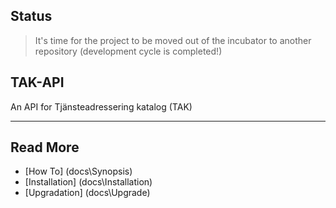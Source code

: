 ## Status

> It's time for the project to be moved out of the incubator to another repository (development cycle is completed!)

## TAK-API
An API for Tjänsteadressering katalog (TAK)

***

## Read More
* [How To] (docs\\Synopsis)
* [Installation] (docs\\Installation)
* [Upgradation] (docs\\Upgrade)
